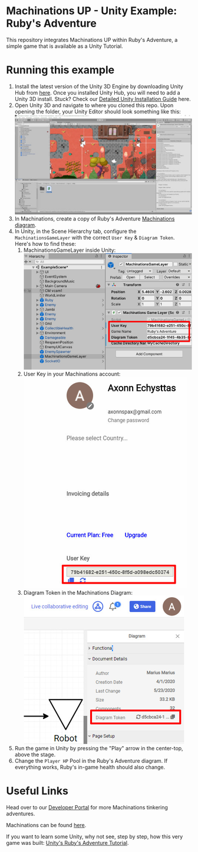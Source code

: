 # Machinations UP - Unity Example: Ruby's Adventure

This repository integrates Machinations UP within Ruby's Adventure, a simple game that is available as a Unity Tutorial.

# Running this example

1. Install the latest version of the Unity 3D Engine by downloading Unity Hub from [here](https://store.unity.com/#plans-individual). Once you installed Unity Hub, you will need to add a Unity 3D install. Stuck? Check our [Detailed Unity Installation Guide](README-unity.md) here.
2. Open Unity 3D and navigate to where you cloned this repo. Upon opening the folder, your Unity Editor should look something like this:  
![Image of Unity Editor](./readme.md.resources/StartupScene.jpg)
3. In Machinations, create a copy of Ruby's Adventure [Machinations diagram](https://www.machinations.io).
4. In Unity, in the Scene Hierarchy tab, configure the `MachinationsGameLayer` with the correct `User Key` & `Diagram Token`. Here's how to find these:
   1. MachinationsGameLayer inside Unity:  
![Image of MachinationsGameLayer Configuration](./readme.md.resources/MGLConfig.jpg)
   2. User Key in your Machinations account:  
![Image of Machinations User Account](./readme.md.resources/MachinationsUserAccount.jpg)
   3. Diagram Token in the Machinations Diagram:  
![Image of Machinations Diagram Details](./readme.md.resources/MachinationsDiagramDetails.jpg)
5. Run the game in Unity by pressing the "Play" arrow in the center-top, above the stage.
6. Change the `Player HP` Pool in the Ruby's Adventure diagram. If everything works, Ruby's in-game health should also change.

# Useful Links

Head over to our [Developer Portal](developer.machinations.io) for more Machinations tinkering adventures.

Machinations can be found [here](docs.machinations.io).

If you want to learn some Unity, why not see, step by step, how this very game was built: [Unity's Ruby's Adventure Tutorial](https://learn.unity.com/project/ruby-s-2d-rpg).
